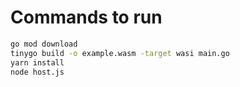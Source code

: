 # Commands to run
```sh
go mod download
tinygo build -o example.wasm -target wasi main.go
yarn install
node host.js
```
